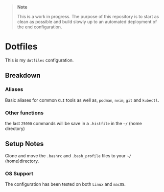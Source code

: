 
> **Note**
>
>This is a work in progress. The purpose of this repository is to start as clean as possible and build slowly up to an automated deployment of the end configuration.

# Dotfiles

This is my `dotfiles` configuration.

## Breakdown

### Aliases

Basic aliases for common `CLI` tools as well as, `podman`, `nvim`, `git` and `kubectl`.

### Other functions

the last `25000` commands will be save in a `.histfile` in the `~/` (home directory)

## Setup Notes

Clone and move the `.bashrc` and `.bash_profile` files to your `~/` (home)directory.

### OS Support

The configuration has been tested on both `Linux` and `macOS`.